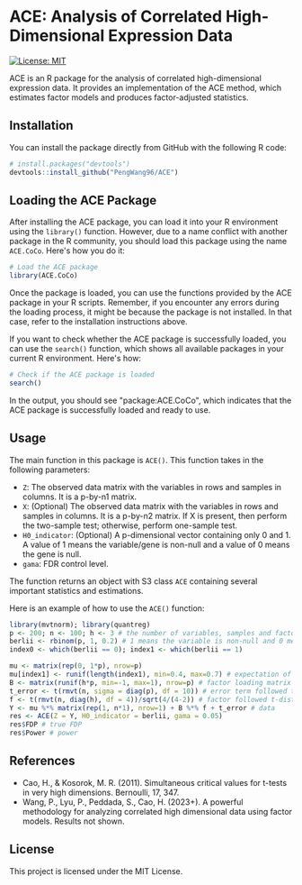# ACE: Analysis of Correlated High-Dimensional Expression Data

[![License: MIT](https://img.shields.io/badge/License-MIT-yellow.svg)](https://opensource.org/licenses/MIT)

ACE is an R package for the analysis of correlated high-dimensional expression data. It provides an implementation of the ACE method, which estimates factor models and produces factor-adjusted statistics.

## Installation

You can install the package directly from GitHub with the following R code:

```R
# install.packages("devtools")
devtools::install_github("PengWang96/ACE")
```

## Loading the ACE Package

After installing the ACE package, you can load it into your R environment using the `library()` function. However, due to a name conflict with another package in the R community, you should load this package using the name `ACE.CoCo`. Here's how you do it:

```R
# Load the ACE package
library(ACE.CoCo)
```

Once the package is loaded, you can use the functions provided by the ACE package in your R scripts. Remember, if you encounter any errors during the loading process, it might be because the package is not installed. In that case, refer to the installation instructions above.

If you want to check whether the ACE package is successfully loaded, you can use the `search()` function, which shows all available packages in your current R environment. Here's how:

```R
# Check if the ACE package is loaded
search()
```

In the output, you should see "package:ACE.CoCo", which indicates that the ACE package is successfully loaded and ready to use.

## Usage

The main function in this package is `ACE()`. This function takes in the following parameters:

- `Z`: The observed data matrix with the variables in rows and samples in columns. It is a p-by-n1 matrix.
- `X`: (Optional) The observed data matrix with the variables in rows and samples in columns. It is a p-by-n2 matrix. If X is present, then perform the two-sample test; otherwise, perform one-sample test.
- `H0_indicator`: (Optional) A p-dimensional vector containing only 0 and 1. A value of 1 means the variable/gene is non-null and a value of 0 means the gene is null.
- `gama`: FDR control level.

The function returns an object with S3 class `ACE` containing several important statistics and estimations.

Here is an example of how to use the `ACE()` function:

```R
library(mvtnorm); library(quantreg)
p <- 200; n <- 100; h <- 3 # the number of variables, samples and factors
berlii <- rbinom(p, 1, 0.2) # 1 means the variable is non-null and 0 means it is null.
index0 <- which(berlii == 0); index1 <- which(berlii == 1)

mu <- matrix(rep(0, 1*p), nrow=p)
mu[index1] <- runif(length(index1), min=0.4, max=0.7) # expectation of data
B <- matrix(runif(h*p, min=-1, max=1), nrow=p) # factor loading matrix
t_error <- t(rmvt(n, sigma = diag(p), df = 10)) # error term followed t-distribution
f <- t(rmvt(n, diag(h), df = 4))/sqrt(4/(4-2)) # factor followed t-distribution
Y <- mu %*% matrix(rep(1, n*1), nrow=1) + B %*% f + t_error # data
res <- ACE(Z = Y, H0_indicator = berlii, gama = 0.05)
res$FDP # true FDP
res$Power # power
```

## References

- Cao, H., & Kosorok, M. R. (2011). Simultaneous critical values for t-tests in very high dimensions. Bernoulli, 17, 347.
- Wang, P., Lyu, P., Peddada, S., Cao, H. (2023+). A powerful methodology for analyzing correlated high dimensional data using factor models. Results not shown.

## License

This project is licensed under the MIT License.
